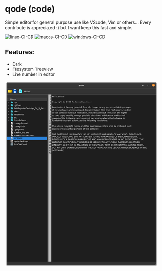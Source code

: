 # qode (code)
Simple editor for general purpose use like VScode, Vim or others...
Every contribute is appreciated :) but I want keep this fast and simple.

![linux-CI-CD](https://github.com/guerinoni/qode/workflows/linux-CI-CD/badge.svg)
![macos-CI-CD](https://github.com/guerinoni/qode/workflows/macos-CI-CD/badge.svg)
![windows-CI-CD](https://github.com/guerinoni/qode/workflows/windows-CI-CD/badge.svg)

## Features:
- Dark
- Filesystem Treeview
- Line number in editor

![alt text](./docs/screenshot.png)
